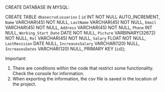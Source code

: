 CREATE DATABASE IN MYSQL:

CREATE TABLE `dbasecrud`.`usuarios` (
  `id` INT NOT NULL AUTO_INCREMENT,
  `Name` VARCHAR(45) NOT NULL,
  `LastName` VARCHAR(45) NOT NULL,
  `Email` VARCHAR(45) NOT NULL,
  `Address` VARCHAR(45) NOT NULL,
  `Phone` INT NULL,
  `Working_Start_Date` DATE NOT NULL,
  `Picture` VARBINARY(32672) NOT NULL,
  `Rol` VARCHAR(45) NOT NULL,
  `Salary` FLOAT NOT NULL,
  `LastRevision` DATE NULL,
  `IncreasesSalary` VARCHAR(120) NULL,
  `IncreasesDates` VARCHAR(120) NULL,
  PRIMARY KEY (`id`));
  
  
  
Important: 
 1. There are conditions within the code that restrict some functionality. Check the console for information.
 2. When exporting the information, the csv file is saved in the location of the project.
